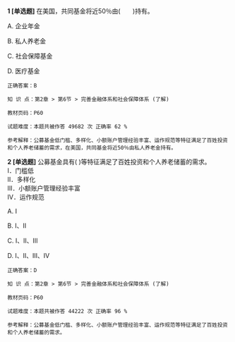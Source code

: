 **1 [单选题]** 在美国，共同基金将近50％由(&emsp;&emsp;)持有。

A. 企业年金

B. 私人养老金

C. 社会保障基金

D. 医疗基金

```
正确答案：B

知 识 点：第2章 > 第6节 > 完善金融体系和社会保障体系 (了解)

教材页码：P60

试题难度：本题共被作答 49682 次 正确率 62 %

参考解释：公募基金低门槛、多样化、小额账户管理经验丰富、运作规范等特征满足了百姓投资和个人养老储蓄的需求，在美国，共同基金将近50％由私人养老金持有。
```


**2 [单选题]** 公募基金具有(       )等特征满足了百姓投资和个人养老储蓄的需求。<br />
Ⅰ．门槛低<br />
Ⅱ．多样化<br />
Ⅲ．小额账户管理经验丰富<br />
Ⅳ．运作规范

A. Ⅰ

B. Ⅰ、Ⅱ

C. Ⅰ、Ⅱ、Ⅲ

D. Ⅰ、Ⅱ、Ⅲ、Ⅳ

```
正确答案：D

知 识 点：第2章 > 第6节 > 完善金融体系和社会保障体系 (了解)

教材页码：P60

试题难度：本题共被作答 44222 次 正确率 96 %

参考解释：公募基金低门槛、多样化、小额账户管理经验丰富、运作规范等特征满足了百姓投资和个人养老储蓄的需求。
```

